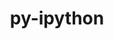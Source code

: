 ---
title: "py-ipython"
layout: cache
categories: [package, v0.18.0]
meta: {"versions": ["7.28.0", "8.0.1"], "compilers": ["gcc@=7.5.0"], "oss": ["ubuntu18.04"], "platforms": ["linux"], "targets": ["x86_64"], "stacks": ["data-vis-sdk", "e4s", "root"], "num_specs": 3, "num_specs_by_stack": {"root": 3, "data-vis-sdk": 1, "e4s": 2}}
spec_details: [{"hash": "yd4rh662scyb27mhifhghww7647ygeth", "compiler": "gcc@=7.5.0", "versions": ["7.28.0"], "os": "ubuntu18.04", "platform": "linux", "target": "x86_64", "variants": [], "stacks": ["root", "data-vis-sdk"], "size": "-", "tarball": "https://binaries.spack.io/releases/v0.18.0/build_cache/linux-ubuntu18.04-x86_64/gcc-7.5.0/py-ipython-7.28.0/linux-ubuntu18.04-x86_64-gcc-7.5.0-py-ipython-7.28.0-yd4rh662scyb27mhifhghww7647ygeth.spack"}, {"hash": "pe3tixmtrbswqfp6h2ccgb4b6cve4ci5", "compiler": "gcc@=7.5.0", "versions": ["8.0.1"], "os": "ubuntu18.04", "platform": "linux", "target": "x86_64", "variants": [], "stacks": ["e4s", "root"], "size": "-", "tarball": "https://binaries.spack.io/releases/v0.18.0/build_cache/linux-ubuntu18.04-x86_64/gcc-7.5.0/py-ipython-8.0.1/linux-ubuntu18.04-x86_64-gcc-7.5.0-py-ipython-8.0.1-pe3tixmtrbswqfp6h2ccgb4b6cve4ci5.spack"}, {"hash": "v3zq5cep36z6zr57xpn6cbhlsrvah2qz", "compiler": "gcc@=7.5.0", "versions": ["8.0.1"], "os": "ubuntu18.04", "platform": "linux", "target": "x86_64", "variants": [], "stacks": ["e4s", "root"], "size": "-", "tarball": "https://binaries.spack.io/releases/v0.18.0/build_cache/linux-ubuntu18.04-x86_64/gcc-7.5.0/py-ipython-8.0.1/linux-ubuntu18.04-x86_64-gcc-7.5.0-py-ipython-8.0.1-v3zq5cep36z6zr57xpn6cbhlsrvah2qz.spack"}]
---